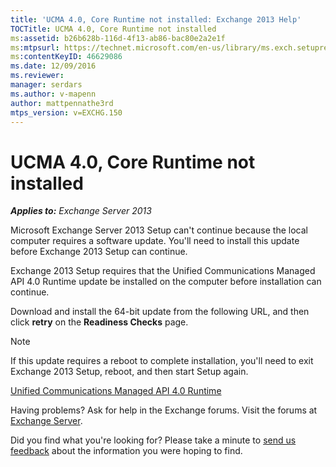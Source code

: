```yaml
---
title: 'UCMA 4.0, Core Runtime not installed: Exchange 2013 Help'
TOCTitle: UCMA 4.0, Core Runtime not installed
ms:assetid: b26b628b-116d-4f13-ab86-bac80e2a2e1f
ms:mtpsurl: https://technet.microsoft.com/en-us/library/ms.exch.setupreadiness.ucmaredistmsi(v=EXCHG.150)
ms:contentKeyID: 46629086
ms.date: 12/09/2016
ms.reviewer: 
manager: serdars
ms.author: v-mapenn
author: mattpennathe3rd
mtps_version: v=EXCHG.150
---
```


# UCMA 4.0, Core Runtime not installed

_**Applies to:** Exchange Server 2013_

Microsoft Exchange Server 2013 Setup can't continue because the local computer requires a software update. You'll need to install this update before Exchange 2013 Setup can continue.

Exchange 2013 Setup requires that the Unified Communications Managed API 4.0 Runtime update be installed on the computer before installation can continue.

Download and install the 64-bit update from the following URL, and then click **retry** on the **Readiness Checks** page.

> [!NOTE]
> If this update requires a reboot to complete installation, you'll need to exit Exchange 2013 Setup, reboot, and then start Setup again.

[Unified Communications Managed API 4.0 Runtime](https://go.microsoft.com/fwlink/p/?linkid=258269)

Having problems? Ask for help in the Exchange forums. Visit the forums at [Exchange Server](https://go.microsoft.com/fwlink/p/?linkid=60612).

Did you find what you're looking for? Please take a minute to [send us feedback](mailto:exsetuphelpfeedback@microsoft.com?subject=exchange%202013%20setup%20help%20feedback) about the information you were hoping to find.

